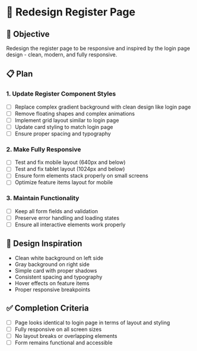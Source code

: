 # 🔄 Redesign Register Page

## 🎨 Objective
Redesign the register page to be responsive and inspired by the login page design - clean, modern, and fully responsive.

## 📋 Plan

### 1. Update Register Component Styles
- [ ] Replace complex gradient background with clean design like login page
- [ ] Remove floating shapes and complex animations
- [ ] Implement grid layout similar to login page
- [ ] Update card styling to match login page
- [ ] Ensure proper spacing and typography

### 2. Make Fully Responsive
- [ ] Test and fix mobile layout (640px and below)
- [ ] Test and fix tablet layout (1024px and below)
- [ ] Ensure form elements stack properly on small screens
- [ ] Optimize feature items layout for mobile

### 3. Maintain Functionality
- [ ] Keep all form fields and validation
- [ ] Preserve error handling and loading states
- [ ] Ensure all interactive elements work properly

## 🎯 Design Inspiration
- Clean white background on left side
- Gray background on right side
- Simple card with proper shadows
- Consistent spacing and typography
- Hover effects on feature items
- Proper responsive breakpoints

## ✅ Completion Criteria
- [ ] Page looks identical to login page in terms of layout and styling
- [ ] Fully responsive on all screen sizes
- [ ] No layout breaks or overlapping elements
- [ ] Form remains functional and accessible
